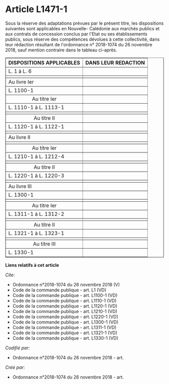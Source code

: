 # Article L1471-1

Sous la réserve des adaptations prévues par le présent titre, les dispositions suivantes sont applicables en Nouvelle-
Calédonie aux marchés publics et aux contrats de concession conclus par l'Etat ou ses établissements publics, sous réserve
des compétences dévolues à cette collectivité, dans leur rédaction résultant de l'ordonnance n° 2018-1074 du 26 novembre
2018, sauf mention contraire dans le tableau ci-après.

<table border="1">
  <tbody>
    <tr>
      <th>DISPOSITIONS APPLICABLES</th>
      <th>DANS LEUR REDACTION</th>
    </tr>
    <tr>
      <td align="justify">
L. 1 à L. 6 
</td>
      <td align="left">
    </td></tr>
    <tr>
      <td align="left">
      </td><td align="left">
    </td></tr>
    <tr>
      <td align="justify">Au livre Ier</td>
      <td align="left">
    </td></tr>
    <tr>
      <td align="justify">
L. 1100-1 
</td>
      <td align="left">
    </td></tr>
    <tr>
      <td align="center">Au titre Ier</td>
      <td align="left">
    </td></tr>
    <tr>
      <td align="justify">
L. 1110-1 à L. 1113-1 
</td>
      <td align="left">
    </td></tr>
    <tr>
      <td align="left">
      </td><td align="left">
    </td></tr>
    <tr>
      <td align="center">Au titre II</td>
      <td align="left">
    </td></tr>
    <tr>
      <td align="justify">
L. 1120-1 à L. 1122-1 
</td>
      <td align="left">
    </td></tr>
    <tr>
      <td align="left">
      </td><td align="left">
    </td></tr>
    <tr>
      <td align="justify">Au livre II</td>
      <td align="left">
    </td></tr>
    <tr>
      <td align="left">
      </td><td align="left">
    </td></tr>
    <tr>
      <td align="center">Au titre Ier</td>
      <td align="left">
    </td></tr>
    <tr>
      <td align="justify">
L. 1210-1 à L. 1212-4 
</td>
      <td align="left">
    </td></tr>
    <tr>
      <td align="left">
      </td><td align="left">
    </td></tr>
    <tr>
      <td align="center">Au titre II</td>
      <td align="left">
    </td></tr>
    <tr>
      <td align="justify">
L. 1220-1 à L. 1220-3 
</td>
      <td align="left">
    </td></tr>
    <tr>
      <td align="left">
      </td><td align="left">
    </td></tr>
    <tr>
      <td align="justify">Au livre III</td>
      <td align="left">
    </td></tr>
    <tr>
      <td align="justify">
L. 1300-1 
</td>
      <td align="left">
    </td></tr>
    <tr>
      <td align="left">
      </td><td align="left">
    </td></tr>
    <tr>
      <td align="center">Au titre Ier</td>
      <td align="left">
    </td></tr>
    <tr>
      <td align="justify">
L. 1311-1 à L. 1312-2 
</td>
      <td align="left">
    </td></tr>
    <tr>
      <td align="left">
      </td><td align="left">
    </td></tr>
    <tr>
      <td align="center">Au titre II</td>
      <td align="left">
    </td></tr>
    <tr>
      <td align="justify">
L. 1321-1 à L. 1323-1 
</td>
      <td align="left">
    </td></tr>
    <tr>
      <td align="left">
      </td><td align="left">
    </td></tr>
    <tr>
      <td align="center">Au titre III</td>
      <td align="left">
    </td></tr>
    <tr>
      <td align="justify">
L. 1330-1
</td>
      <td align="left">
    </td></tr>
  </tbody>
</table>

**Liens relatifs à cet article**

_Cite_:

  - Ordonnance n°2018-1074 du 26 novembre 2018 (V)
  - Code de la commande publique - art. L1 (VD)
  - Code de la commande publique - art. L1100-1 (VD)
  - Code de la commande publique - art. L1110-1 (VD)
  - Code de la commande publique - art. L1120-1 (VD)
  - Code de la commande publique - art. L1210-1 (VD)
  - Code de la commande publique - art. L1220-1 (VD)
  - Code de la commande publique - art. L1300-1 (VD)
  - Code de la commande publique - art. L1311-1 (VD)
  - Code de la commande publique - art. L1321-1 (VD)
  - Code de la commande publique - art. L1330-1 (VD)

_Codifié par_:

  - Ordonnance n°2018-1074 du 26 novembre 2018 - art.

_Créé par_:

  - Ordonnance n°2018-1074 du 26 novembre 2018 - art.

